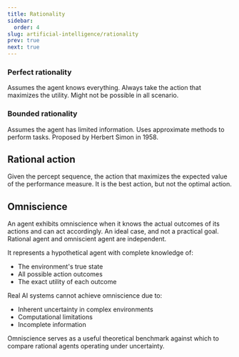 ```yaml
---
title: Rationality
sidebar:
  order: 4
slug: artificial-intelligence/rationality
prev: true
next: true
---
```


### Perfect rationality

Assumes the agent knows everything. Always take the action that maximizes the utility. Might not be possible in all scenario.

### Bounded rationality

Assumes the agent has limited information. Uses approximate methods to perform tasks. Proposed by Herbert Simon in 1958.

## Rational action

Given the percept sequence, the action that maximizes the expected value of the performance measure. It is the best action, but not the optimal action.

## Omniscience

An agent exhibits omniscience when it knows the actual outcomes of its actions and can act accordingly. An ideal case, and not a practical goal. Rational agent and omniscient agent are independent.

It represents a hypothetical agent with complete knowledge of:
- The environment's true state
- All possible action outcomes
- The exact utility of each outcome

Real AI systems cannot achieve omniscience due to:
- Inherent uncertainty in complex environments
- Computational limitations
- Incomplete information

Omniscience serves as a useful theoretical benchmark against which to compare rational agents operating under uncertainty.
